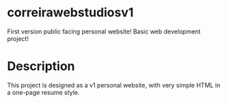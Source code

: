 # correirawebstudiosv1
First version public facing personal website! Basic web development project!

# Description
This project is designed as a v1 personal website, with very simple HTML in a one-page resume style.

